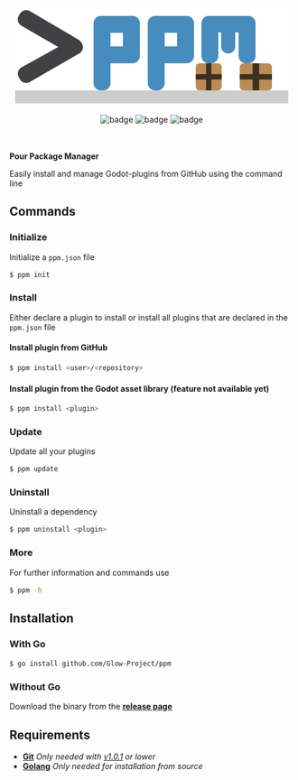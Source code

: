 <div align="center">
    <img src="./logo.png" alt=">ppm">
    <br>
    <br>
    <img src="https://img.shields.io/github/license/Glow-Project/ppm" alt="badge">
    <img src="https://img.shields.io/github/issues/Glow-Project/ppm" alt="badge">
    <img src="https://img.shields.io/github/workflow/status/Glow-Project/ppm/ci?label=ci" alt="badge">
    <br>
    <br>
    <br>
</div>

**Pour Package Manager**

Easily install and manage Godot-plugins from GitHub using the command line

## Commands

### Initialize

Initialize a `ppm.json` file

```bash
$ ppm init
```

### Install

Either declare a plugin to install or install all plugins that are declared in the `ppm.json` file

#### Install plugin from GitHub

```bash
$ ppm install <user>/<repository>
```

#### Install plugin from the Godot asset library (feature not available yet)

```bash
$ ppm install <plugin>
```

### Update

Update all your plugins

```bash
$ ppm update
```

### Uninstall

Uninstall a dependency

```bash
$ ppm uninstall <plugin>
```

### More

For further information and commands use

```bash
$ ppm -h
```

## Installation

### With Go

```bash
$ go install github.com/Glow-Project/ppm
```

### Without Go 

Download the binary from the [**release page**](https://github.com/Glow-Project/ppm/releases)

## Requirements

- [**Git**](https://git-scm.com/) _Only needed with [v1.0.1](https://github.com/Glow-Project/ppm/releases/tag/1.0.1) or lower_
- [**Golang**](https://golang.org/) _Only needed for installation from source_
